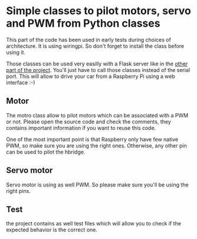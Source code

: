 # Simple classes to pilot motors, servo and PWM from Python classes

This part of the code has been used in early tests during choices of architecture. It is using wiringpi. So don't forget to install the class before using it.

Those classes can be used very easilly with a Flask server like in the [other part of the project](../PythonSerialControl/webcontrol.md). You'll just have to call those classes instead of the serial port. This will allow to drive your car from a Raspberry Pi using a web interface :-)

## Motor

The motro class allow to pilot motors which can be associated with a PWM or not. Please open the source code and check the comments, they contains important information if you want to reuse this code.

One of the most important point is that Raspberry only have few native PWM, so make sure you are using the right ones. Otherwise, any other pin can be used to pilot the hbridge.

## Servo motor

Servo motor is using as well PWM. So please make sure you'll be using the right pins.

## Test

the project contains as well test files which will allow you to check if the expected behavior is the correct one.